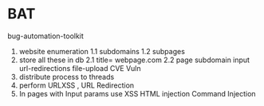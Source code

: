 # BAT
bug-automation-toolkit


1. website enumeration
1.1	subdomains
1.2	subpages
2. store all these in db
2.1		title=	webpage.com	
2.2	page	subdomain	input	url-redirections	file-upload	CVE	Vuln
3. distribute process to threads 
4. perform URLXSS , URL Redirection
5. In pages with Input params use
	XSS
	HTML injection
	Command Injection
